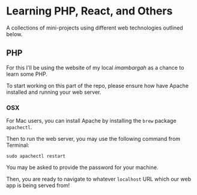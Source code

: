 # Learning PHP, React, and Others

A collections of mini-projects using different web technologies outlined below. 

## PHP

For this I'll be using the website of my local *imambargah* as a chance to learn some PHP.

To start working on this part of the repo, please ensure how have Apache installed and running your web server.

### OSX
For Mac users, you can install Apache by installing the `brew` package `apachectl`.

Then to run the web server, you may use the following command from Terminal:

```
sudo apachectl restart 
```

You may be asked to provide the password for your machine.

Then, you are ready to navigate to whatever `localhost` URL which our web app is being served from!